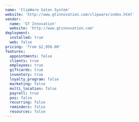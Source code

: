 ```yaml
---
name: 'ClipWare Salon System'
website: 'http://www.gtinnovation.com/clipware/index.html'
vendor:
  name: 'GT Innovation'
  website: 'http://www.gtinnovation.com'
deployment:
  installed: true
  web: false
pricing: 'from $2,950.00'
features:
  appointments: false
  clients: true
  employees: true
  giftcards: true
  inventory: true
  loyalty_program: false
  marketing: false
  multi_location: false
  payroll: true
  pos: false
  recurring: false
  reminders: false
  resources: false
---
```

